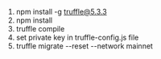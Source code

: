 1) npm install -g truffle@5.3.3
2) npm install
3) truffle compile
4) set private key in truffle-config.js file
5) truffle migrate --reset --network mainnet
